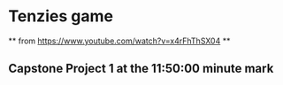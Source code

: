 # Tenzies game
** from https://www.youtube.com/watch?v=x4rFhThSX04 **

## Capstone Project 1 at the 11:50:00 minute mark
